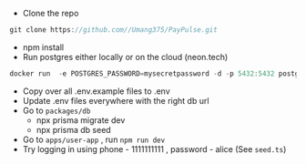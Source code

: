 - Clone the repo

```jsx
git clone https://github.com//Umang375/PayPulse.git
```

- npm install
- Run postgres either locally or on the cloud (neon.tech)

```jsx
docker run  -e POSTGRES_PASSWORD=mysecretpassword -d -p 5432:5432 postgres
```

- Copy over all .env.example files to .env
- Update .env files everywhere with the right db url
- Go to `packages/db`
    - npx prisma migrate dev
    - npx prisma db seed
- Go to `apps/user-app` , run `npm run dev`
- Try logging in using phone - 1111111111 , password - alice (See `seed.ts`)
